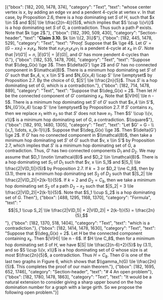 [{"bbox": [182, 200, 1478, 374], "category": "Text", "text": "whose center vertex is $x$, by adding an edge $vx$ and a pendent 4-cycle at vertex $v$. In that case, by Proposition 2.6, there is a hop dominating set $S$ of $H$, such that $x \\in S$ and $|S| \\le \\frac{2(n-4)}{5}$, which implies that $S \\cup \\{v\\}$ is a hop dominating set $S$ of $G$, a contradiction. Thus such a path $P$ exists. Note that $k \\ge 2$."}, {"bbox": [182, 390, 509, 430], "category": "Section-header", "text": "**Claim 3.10.** $k \\in \\{2, 3\\}$"}, {"bbox": [182, 445, 1478, 529], "category": "Text", "text": "*Proof.* Suppose that $k \\ge 4$. Let $G' = (G - xx_1) + x_1x_4$. Note that $x_1x_2x_3x_4v_1$ is a pendent 4-cycle at $x_4$ in $G'$. Note that $|V(G')| = n$, $|E(G')| = |E(G)|$, and $G'$ has more pendent 4-cycles than $G$."}, {"bbox": [182, 535, 1478, 706], "category": "Text", "text": "Suppose that $\\deg_G(x) \\ge 3$. Then $\\delta(G') \\ge 2$ and $G'$ has no connected component in $\\mathcal{B}$. There is a minimum hop dominating set $S'$ of $G'$ such that $x_4, v, x \\in S'$ and $N_G(x_4) \\cap S' \\ne \\emptyset$ by Proposition 2.7. By the choice of $G$, $|S'| \\le \\frac{2n}{5}$. Thus $S'$ is a hop dominating set of $G$, which is a contradiction."}, {"bbox": [182, 714, 1478, 889], "category": "Text", "text": "Suppose that $\\deg_G(x) = 2$. Then let $H$ be the connected component of $G'$ containing $x_4$. Note that $|V(H)| \\le n - 5$. There is a minimum hop dominating set $S'$ of $G'$ such that $x_4 \\in S'$, $N_{G'}(x_4) \\cap S' \\ne \\emptyset$ by Proposition 2.7. If $S'$ contains $x_1$, then we replace $x_1$ with $x_3$ so that $S'$ does not have $x_1$. Then $S' \\cup \\{v, x\\}$ is a minimum hop dominating set of $G$, a contradiction. $\\square$"}, {"bbox": [182, 910, 1480, 1305], "category": "Text", "text": "Let $G' = G - \\{x_1, \\dots, x_{k-1}\\}$. Suppose that $\\deg_G(x) \\ge 3$. Then $\\delta(G') \\ge 2$. If $G'$ has no connected component in $\\mathcal{B}$, then take a minimum hop dominating set $S'$ of $G'$ such that $v, x \\in S'$ by Proposition 2.7, which implies that $S'$ is a minimum hop dominating set of $G$, a contradiction. Thus, $G'$ has two connected components $D_1$ and $D_2$. We may assume that $D_1 \\notin \\mathcal{B}$ and $D_2 \\in \\mathcal{B}$. There is a hop dominating set $S_1$ of $D_1$ such that $v, x \\in S_1$ and $|S_1| \\le \\frac{2|V(D_1)|}{5}$ by Proposition 2.7. If $k=3$ or $D_2 \\ne C_8$, then by (3.1), there is a minimum hop dominating set $S_2$ of $D_2$ such that $|S_2| \\le \\frac{2|V(D_2)|+2(k-1)}{5}$. If $k=2$ and $D_2 = C_8$, then we take a minimum hop dominating set $S_2$ of a path $D_2 - x_2$ such that $|S_2| = 3 \\le \\frac{2|V(D_2)|+2(k-1)}{5}$. Note that $S_1 \\cup S_2$ is a hop dominating set of $G$. Then"}, {"bbox": [488, 1295, 1168, 1370], "category": "Formula", "text": "$$|S_1 \\cup S_2| \\le \\frac{2|V(D_1)| + 2|V(D_2)| + 2(k-1)}{5} = \\frac{2n}{5},$$"}, {"bbox": [182, 1370, 518, 1404], "category": "Text", "text": "which is a contradiction."}, {"bbox": [182, 1414, 1478, 1630], "category": "Text", "text": "Suppose that $\\deg_G(x) = 2$. Let $H$ be the connected component containing $x_k$. Then $|V(H)| \\le n - 6$. If $H \\ne C_8$, then for a minimum hop dominating set $S$ of $H$, we have $|S| \\le \\frac{2(n-6)+2}{5}$ by (3.1), and so $S \\cup \\{v, x\\}$ is a hop dominating set of $G$ whose size is at most $\\frac{2n}{5}$, a contradiction. Thus $H = C_8$. Then $G$ is one of the last two graphs in Figure 6, which shows that $\\gamma_h(G) \\le \\frac{2n}{5}$. This completes the proof of our main theorem."}, {"bbox": [182, 1695, 652, 1746], "category": "Section-header", "text": "# 4 An open problem"}, {"bbox": [182, 1780, 1478, 1863], "category": "Text", "text": "It would be a natural extension to consider giving a sharp upper bound on the hop domination number for a graph with a large girth. So we propose the following open problem."}]